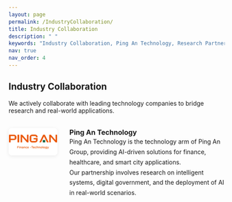 ```yaml
---
layout: page
permalink: /IndustryCollaboration/
title: Industry Collaboration
description: " "
keywords: "Industry Collaboration, Ping An Technology, Research Partnership"
nav: true
nav_order: 4
---
```


<!-- _pages/industry-collaboration.md -->

<div class="industry-collaboration" style="max-width:820px; margin:auto;">
  <h2 style="margin-bottom:18px;">Industry Collaboration</h2>
  <p style="margin-bottom:32px;">
    We actively collaborate with leading technology companies to bridge research and real-world applications.
  </p>
  <ul style="list-style-type: none; padding-left: 0;">
    <li style="margin-bottom: 44px; display: flex; align-items: flex-start;">
      <img src="/assets/img/Ping-An-Logo.jpg" alt="Ping An Technology Logo" style="height:64px; width:auto; margin-right:28px; border-radius:8px; background:#fff; box-shadow:0 2px 8px rgba(0,0,0,0.08);">
      <div>
        <strong style="font-size:1.15em;">Ping An Technology</strong><br>
        <span style="line-height:1.7;">
        Ping An Technology is the technology arm of Ping An Group, providing AI-driven solutions for finance, healthcare, and smart city applications.<br>
        Our partnership involves research on intelligent systems, digital government, and the deployment of AI in real-world scenarios.
        </span>
      </div>
    </li>
  </ul>
</div>
